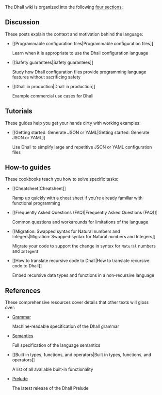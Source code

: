 The Dhall wiki is organized into the following [four sections][documentation]:

## Discussion

These posts explain the context and motivation behind the language:

*   [[Programmable configuration files|Programmable configuration files]]

    Learn when it is appropriate to use the Dhall configuration language

*   [[Safety guarantees|Safety guarantees]]

    Study how Dhall configuration files provide programming language features without sacrificing safety

*   [[Dhall in production|Dhall in production]]

    Example commercial use cases for Dhall

## Tutorials

These guides help you get your hands dirty with working examples:

*   [[Getting started: Generate JSON or YAML|Getting started: Generate JSON or YAML]]

    Use Dhall to simplify large and repetitive JSON or YAML configuration files

## How-to guides

These cookbooks teach you how to solve specific tasks:

*   [[Cheatsheet|Cheatsheet]]

    Ramp up quickly with a cheat sheet if you're already familiar with functional programming

*   [[Frequently Asked Questions (FAQ)|Frequently Asked Questions (FAQ)]]

    Common questions and workarounds for limitations of the language

*   [[Migration: Swapped syntax for Natural numbers and Integers|Migration: Swapped syntax for Natural numbers and Integers]]

    Migrate your code to support the change in syntax for `Natural` numbers and `Integer`s

*   [[How to translate recursive code to Dhall|How to translate recursive code to Dhall]]

    Embed recursive data types and functions in a non-recursive language

## References

These comprehensive resources cover details that other texts will gloss over:

*   [Grammar](https://github.com/dhall-lang/dhall-lang/blob/master/standard/dhall.abnf)

    Machine-readable specification of the Dhall grammar

*   [Semantics](https://github.com/dhall-lang/dhall-lang/blob/master/standard/semantics.md)

    Full specification of the language semantics

*   [[Built in types, functions, and operators|Built in types, functions, and operators]]

    A list of all available built-in functionality

*   [Prelude](http://prelude.dhall-lang.org/)

    The latest release of the Dhall Prelude

[documentation]: https://www.divio.com/en/blog/documentation/
